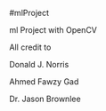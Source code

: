 #mlProject

ml Project with OpenCV

All credit to

Donald J. Norris

Ahmed Fawzy Gad

Dr. Jason Brownlee 
